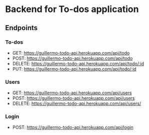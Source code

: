 # Backend for To-dos application
## Endpoints
### To-dos
- GET: https://guillermo-todo-api.herokuapp.com/api/todo
- POST: https://guillermo-todo-api.herokuapp.com/api/todo
- DELETE: https://guillermo-todo-api.herokuapp.com/api/todo/:id
- PUT: https://guillermo-todo-api.herokuapp.com/api/todo/:id
### Users
- GET: https://guillermo-todo-api.herokuapp.com/api/users
- POST: https://guillermo-todo-api.herokuapp.com/api/users
- DELETE: https://guillermo-todo-api.herokuapp.com/api/users/
### Login
- POST:  https://guillermo-todo-api.herokuapp.com/api/login
